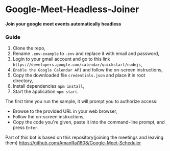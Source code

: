 # Google-Meet-Headless-Joiner

#### Join your google meet events automatically headless

### Guide

1. Clone the repo,
2. Rename `.env-example` to `.env` and replace it with email and password,
3. Login to your gmail account and go to this link `https://developers.google.com/calendar/quickstart/nodejs`,
4. `Enable the Google Calendar API` and follow the on-screen instructions,
5. Copy the downloaded file `credentials.json` and place it in root directory,
6. Install dependencies `npm install`,
7. Start the application `npm start`.

The first time you run the sample, it will prompt you to authorize access:

- Browse to the provided URL in your web browser,
- Follow the on-screen instructions,
- Copy the code you're given, paste it into the command-line prompt, and press `Enter`.

Part of this bot is based on this repository\(joining the meetings and leaving them\) https://github.com/AmanRaj1608/Google-Meet-Scheduler
